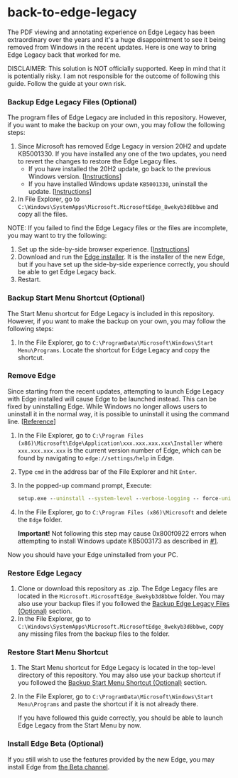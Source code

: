 # back-to-edge-legacy
The PDF viewing and annotating experience on Edge Legacy has been extraordinary over the years and it's a huge disappointment to see it being removed from Windows in the recent updates. Here is one way to bring Edge Legacy back that worked for me.

DISCLAIMER: This solution is NOT officially supported. Keep in mind that it is potentially risky. I am not responsible for the outcome of following this guide. Follow the guide at your own risk.



### Backup Edge Legacy Files (Optional)

The program files of Edge Legacy are included in this repository. However, if you want to make the backup on your own, you may follow the following steps:

1. Since Microsoft has removed Edge Legacy in version 20H2 and update KB5001330. If you have installed any one of the two updates, you need to revert the changes to restore the Edge Legacy files.
   * If you have installed the 20H2 update, go back to the previous Windows version. [[Instructions](https://support.microsoft.com/en-us/windows/recovery-options-in-windows-10-31ce2444-7de3-818c-d626-e3b5a3024da5#bkmk_section6)]
   * If you have installed Windows update `KB5001330`, uninstall the update. [[Instructions](https://answers.microsoft.com/en-us/windows/forum/windows_10-update-winpc/how-to-uninstall-updates-and-patches-in-windows-10/b887a5d6-3fbf-4c38-9854-e6fecdf0534e)]
2. In File Explorer, go to `C:\Windows\SystemApps\Microsoft.MicrosoftEdge_8wekyb3d8bbwe` and copy all the files.

NOTE: If you failed to find the Edge Legacy files or the files are incomplete, you may want to try the following:

1. Set up the side-by-side browser experience. [[Instructions](https://docs.microsoft.com/en-us/deployedge/microsoft-edge-sysupdate-access-old-edge#side-by-side-experience-with-microsoft-edge-stable-channel-and-microsoft-edge-legacy)]
2. Download and run the [Edge installer](https://go.microsoft.com/fwlink/?linkid=2108834&Channel=Stable&language=en-us). It is the installer of the new Edge, but if you have set up the side-by-side experience correctly, you should be able to get Edge Legacy back.
3. Restart.

### Backup Start Menu Shortcut (Optional)

The Start Menu shortcut for Edge Legacy is included in this repository. However, if you want to make the backup on your own, you may follow the following steps:

1. In the File Explorer, go to `C:\ProgramData\Microsoft\Windows\Start Menu\Programs`. Locate the shortcut for Edge Legacy and copy the shortcut.

### Remove Edge

Since starting from the recent updates, attempting to launch Edge Legacy with Edge installed will cause Edge to be launched instead. This can be fixed by uninstalling Edge. While Windows no longer allows users to uninstall it in the normal way, it is possible to uninstall it using the command line. [[Reference](https://wccftech.com/how-to/how-to-uninstall-microsoft-edge/)]

1. In the File Explorer, go to `C:\Program Files (x86)\Microsoft\Edge\Application\xxx.xxx.xxx.xxx\Installer`  where `xxx.xxx.xxx.xxx` is the current version number of Edge, which can be found by navigating to `edge://settings/help` in Edge.

2. Type `cmd` in the address bar of the File Explorer and hit `Enter`.

3. In the popped-up command prompt, Execute:

   ```cmd
   setup.exe --uninstall --system-level --verbose-logging -- force-uninstall
   ```

4. In the File Explorer, go to `C:\Program Files (x86)\Microsoft` and delete the `Edge` folder.

   **Important!** Not following this step may cause 0x800f0922 errors when attempting to install Windows update KB5003173 as described in [#1](https://github.com/Bigstool/back-to-edge-legacy/issues/1).

Now you should have your Edge uninstalled from your PC.

### Restore Edge Legacy

1. Clone or download this repository as .zip. The Edge Legacy files are located in the `Microsoft.MicrosoftEdge_8wekyb3d8bbwe` folder. You may also use your backup files if you followed the [Backup Edge Legacy Files (Optional)](#backup-edge-legacy-files-optional) section.
2. In the File Explorer, go to `C:\Windows\SystemApps\Microsoft.MicrosoftEdge_8wekyb3d8bbwe`, copy any missing files from the backup files to the folder.

### Restore Start Menu Shortcut

1. The Start Menu shortcut for Edge Legacy is located in the top-level directory of this repository. You may also use your backup shortcut if you followed the [Backup Start Menu Shortcut (Optional)](#backup-start-menu-shortcut-optional) section.

2. In the File Explorer, go to `C:\ProgramData\Microsoft\Windows\Start Menu\Programs` and paste the shortcut if it is not already there.

   If you have followed this guide correctly, you should be able to launch Edge Legacy from the Start Menu by now.

### Install Edge Beta (Optional)

If you still wish to use the features provided by the new Edge, you may install Edge from [the Beta channel](https://www.microsoftedgeinsider.com/en-us/).
